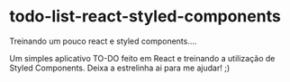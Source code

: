 # todo-list-react-styled-components
Treinando um pouco react e styled components.... 

Um simples aplicativo TO-DO feito em React e treinando a utilização de Styled Components.
Deixa a estrelinha ai para me ajudar! ;)
